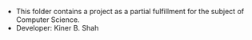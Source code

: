 - This folder contains a project as a partial fulfillment for the subject of Computer Science.
- Developer: Kiner B. Shah
